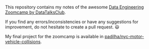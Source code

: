 This repository contains my notes of the awesome [Data Engineering Zoomcamp by DataTalksClub](https://github.com/DataTalksClub/data-engineering-zoomcamp).

If you find any errors/inconsistencies or have any suggestions for improvement, do not hesitate to create a pull request. :smiley:

My final project for the zoomcamp is available in [padilha/nyc-motor-vehicle-collisions](https://github.com/padilha/nyc-motor-vehicle-collisions).